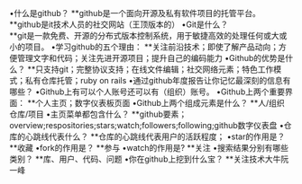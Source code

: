 •什么是github？
   **github是一个面向开源及私有软件项目的托管平台。
   **github是it技术人员的社交网站（王顶版本的）
•Git是什么？	
   **git是一款免费、开源的分布式版本控制系统，用于敏捷高效的处理任何或大或小的项目。
•学习github的五个理由：
   **关注前沿技术；即使了解产品动向；方便管理文字和代码；关注先进开源项目；提升自己的编码能力
•Github的优势是什么？
   **只支持git；完整协议支持；在线文件编辑；社交网络元素；特色工作模式；私有仓库托管；ruby on rails
•通过github年度报告让你记忆最深刻的信息有哪些？
•Github上有可以个人账号还可以有（组织）账号。
•Github上两个重要界面：
   **个人主页；数字仪表板页面
•Github上两个组成元素是什么？
   **人/组织    仓库/项目
•主页菜单都包含什么？
   **github要素；overview;respositories;stars;watch;followers;following;github数字仪表盘
•仓库的心跳线代表什么？
   **仓库的心跳线代表用户的活跃程度；
•star的作用是？
   **收藏
•fork的作用是？
   **参与
•watch的作用是?
   **关注
•搜索结果分别有哪些类别？
   **库、用户、代码、问题
•你在github上挖到什么宝？
   **关注技术大牛阮一峰
